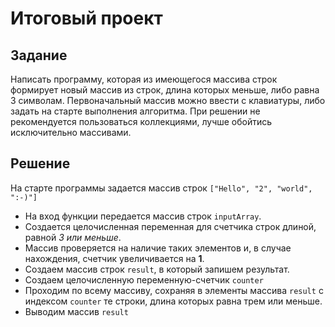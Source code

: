 # Итоговый проект

## Задание
Написать программу, которая из имеющегося массива строк формирует новый массив из строк, длина которых меньше, либо равна 3 символам. Первоначальный массив можно ввести с клавиатуры, либо задать на старте выполнения алгоритма. При решении не рекомендуется пользоваться коллекциями, лучше обойтись исключительно массивами.

## Решение
На старте программы задается массив строк `["Hello", "2", "world", ":-)"]`
- На вход функции передается массив строк `inputArray`.
- Создается целочисленная переменная для счетчика строк длиной, равной _3 или меньше_.
- Массив проверяется на наличие таких элементов и, в случае нахождения, счетчик увеличивается на **1**.
- Cоздаем массив строк `result`, в который запишем результат.
- Создаем целочисленную переменную-счетчик `counter`
- Проходим по всему массиву, сохраняя в элементы массива `result` с индексом `counter` те строки, длина которых равна трем или меньше.
- Выводим массив `result`